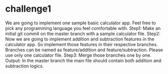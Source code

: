 # challenge1
We are going to implement one sample basic calculator app. Feel free to pick any programming language you feel comfortable with.
Step1: Make an initial git commit on the master branch with a sample calculator file.
Step2: Now we are going to implement addition and subtraction features in the calculator app. So implement those features in their respective branches. Branches can be named as feature/addition and feature/subtraction. Please use only one calculator file.
Step3: Merge those branches one by one.
Output: In the master branch the main file should contain both addition and subtraction logics.
 
